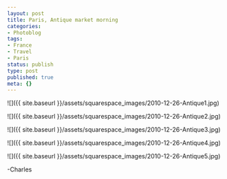 ```yaml
---
layout: post
title: Paris, Antique market morning
categories:
- Photoblog
tags:
- France
- Travel
- Paris
status: publish
type: post
published: true
meta: {}
---
```


![]({{ site.baseurl }}/assets/squarespace_images/2010-12-26-Antique1.jpg)

![]({{ site.baseurl }}/assets/squarespace_images/2010-12-26-Antique2.jpg)

![]({{ site.baseurl }}/assets/squarespace_images/2010-12-26-Antique3.jpg)

![]({{ site.baseurl }}/assets/squarespace_images/2010-12-26-Antique4.jpg)

![]({{ site.baseurl }}/assets/squarespace_images/2010-12-26-Antique5.jpg)

-Charles
